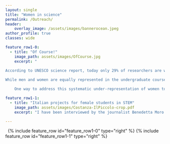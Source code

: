 ```yaml
---
layout: single
title: "Women in science"
permalink: /Outreach/
header:
    overlay_image: /assets/images/bannerocean.jpeg
author_profile: true
classes: wide

feature_row1-0:
  - title: "Of Course!" 
    image_path: assets/images/OfCourse.jpg
    excerpt: "
    
According to UNESCO science report, today only 29% of researchers are women and only 3% of Scientific Nobel Prizes have been awarded to women.

While men and women are equally represented in the undergraduate courses in science, technology, engineering and mathematics (STEM fields), the number of women in science and academia drops with each increasing level of qualification. Diverse workplaces have been shown to be more productive, more innovative and more creative because people with different background address problems in different ways, ask different questions, and come up with different hypotheses and strategies to solve problems. This is one of the reason why the scarce representation of women in academia has serious consequences on the research system.

    One way to address this systematic under-representation of women towards the top of the academic career path (“leaky pipeline”) is to provide role models, women and men, to the students and scientific community. A beautiful initiative in this area is a comic book called [“Of course!”](https://www.wavestoweather.de/equal_opportunity/activities/comic-book/index.html) has been designed, produced, printed and distributed in November 2020 by LMU Munich. My story is featured among other eight illustrated interviews of researchers who experienced gender biases and imbalance at home, during their education, and at their work place. The aim is to inspire and encourage young women by showing examples of how by making positive changes can lead to a happy and fulfilled life as a scientist. Here is my story illustrated by the graphic designer and cartoonist Dominik Wendland." 

feature_row1-1:
  - title: "Italian projects for female students in STEM"
    image_path: assets/images/Costanza-IlPiccolo-crop.pdf
    excerpt: "I have been interviewed by the journalist Benedetta Moro for a paper in the Italian newspaper “Il Piccolo” on 26 January 2021. The article talks about my involvement in the project “Of course!” as an inspiring female role model. The challenges I faced, Benedetta wrote, are widespread among women in the academic world and although the path is sometimes very hard, having the encouragement to other women (but men too) can be fundamental. The article goes on saying that in Germany, equal opportunities are taken very seriously with the hope to increase the number of women in leading positions in academia, and there are several projects and funds dedicated to this. In particular, the comic book project aims to encourage young female students that would like to start a career in science. Although choosing this career can be tough, and there are obstacles to overcome, it is a gratifying job. It is also mentioned that I won the Max-Grunebaum prize for the best doctoral thesis at the BTU Cottbus-Senftenberg university and that I was shortlisted for the Bertha Benz prize."

---
```


&nbsp;
{% include feature_row id="feature_row1-0" type="right" %}
{% include feature_row id="feature_row1-1" type="right" %}


